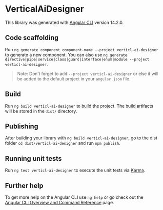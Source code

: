 # VerticalAiDesigner

This library was generated with [Angular CLI](https://github.com/angular/angular-cli) version 14.2.0.

## Code scaffolding

Run `ng generate component component-name --project verticl-ai-designer` to generate a new component. You can also use `ng generate directive|pipe|service|class|guard|interface|enum|module --project verticl-ai-designer`.
> Note: Don't forget to add `--project verticl-ai-designer` or else it will be added to the default project in your `angular.json` file. 

## Build

Run `ng build verticl-ai-designer` to build the project. The build artifacts will be stored in the `dist/` directory.

## Publishing

After building your library with `ng build verticl-ai-designer`, go to the dist folder `cd dist/verticl-ai-designer` and run `npm publish`.

## Running unit tests

Run `ng test verticl-ai-designer` to execute the unit tests via [Karma](https://karma-runner.github.io).

## Further help

To get more help on the Angular CLI use `ng help` or go check out the [Angular CLI Overview and Command Reference](https://angular.io/cli) page.
